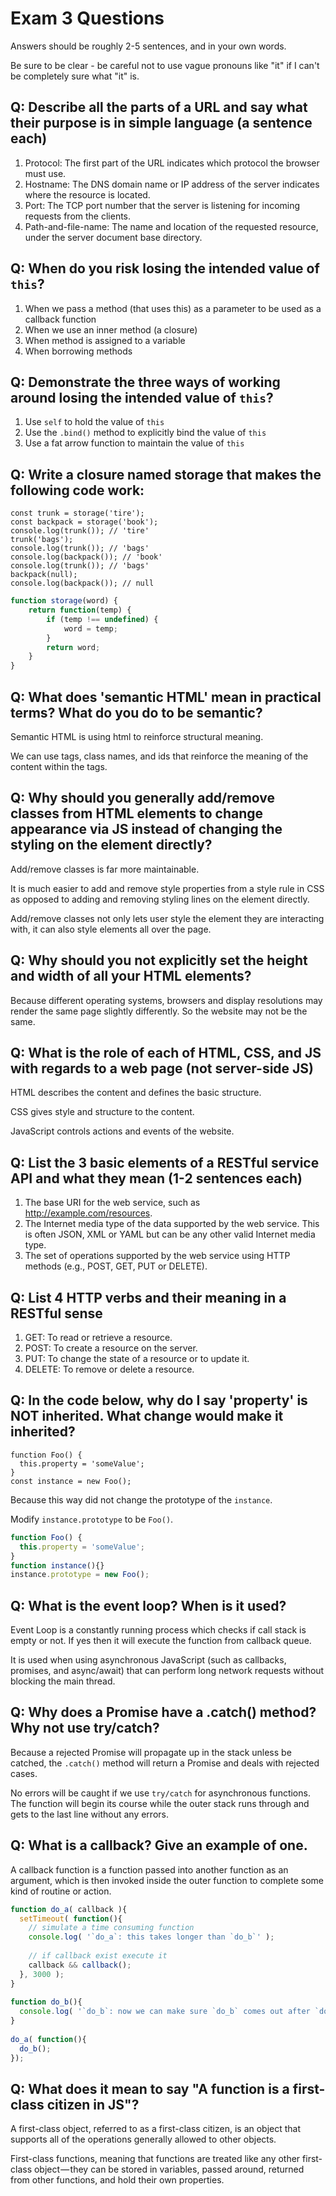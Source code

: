 # Exam 3 Questions

Answers should be roughly 2-5 sentences, and in your own words.

Be sure to be clear - be careful not to use vague pronouns like "it" if I can't be completely sure what "it" is.

## Q: Describe all the parts of a URL and say what their purpose is in simple language (a sentence each)

1. Protocol: The first part of the URL indicates which protocol the browser must use.
2. Hostname: The DNS domain name or IP address of the server indicates where the resource is located.
3. Port: The TCP port number that the server is listening for incoming requests from the clients.
4. Path-and-file-name: The name and location of the requested resource, under the server document base directory.

## Q: When do you risk losing the intended value of `this`?

1. When we pass a method (that uses this) as a parameter to be used as a callback function
2. When we use an inner method (a closure)
3. When method is assigned to a variable
4. When borrowing methods

## Q: Demonstrate the three ways of working around losing the intended value of `this`?

1. Use `self` to hold the value of `this`
2. Use the `.bind()` method to explicitly bind the value of `this`
3. Use a fat arrow function to maintain the value of `this`

## Q: Write a closure named storage that makes the following code work:
```
const trunk = storage('tire');
const backpack = storage('book');
console.log(trunk()); // 'tire'
trunk('bags');
console.log(trunk()); // 'bags'
console.log(backpack()); // 'book'
console.log(trunk()); // 'bags'
backpack(null);
console.log(backpack()); // null
```

```javascript
function storage(word) {
	return function(temp) {
		if (temp !== undefined) {
			word = temp;
		}
		return word;
	}
}
```

## Q: What does 'semantic HTML' mean in practical terms?  What do you do to be semantic?

Semantic HTML is using html to reinforce structural meaning.
 
We can use tags, class names, and ids that reinforce the meaning of the content within the tags.
 
## Q: Why should you generally add/remove classes from HTML elements to change appearance via JS instead of changing the styling on the element directly?

Add/remove classes is far more maintainable. 

It is much easier to add and remove style properties from a style rule in CSS as opposed to adding and removing styling lines on the element directly. 

Add/remove classes not only lets user style the element they are interacting with, it can also style elements all over the page.
 
## Q: Why should you not explicitly set the height and width of all your HTML elements?

Because different operating systems, browsers and display resolutions may render the same page slightly differently. So the website may not be the same.

## Q: What is the role of each of HTML, CSS, and JS with regards to a web page (not server-side JS)

HTML describes the content and defines the basic structure.

CSS gives style and structure to the content.
 
JavaScript controls actions and events of the website.
 
## Q: List the 3 basic elements of a RESTful service API and what they mean (1-2 sentences each)

1. The base URI for the web service, such as http://example.com/resources.
2. The Internet media type of the data supported by the web service. This is often JSON, XML or YAML but can be any other valid Internet media type.
3. The set of operations supported by the web service using HTTP methods (e.g., POST, GET, PUT or DELETE).

## Q: List 4 HTTP verbs and their meaning in a RESTful sense

1. GET: To read or retrieve a resource.
2. POST: To create a resource on the server.
3. PUT: To change the state of a resource or to update it. 
4. DELETE: To remove or delete a resource.

## Q: In the code below, why do I say 'property' is NOT inherited.  What change would make it inherited?

```
function Foo() { 
  this.property = 'someValue';
}
const instance = new Foo();
```

Because this way did not change the prototype of the `instance`. 

Modify `instance.prototype` to be `Foo()`.

```javascript
function Foo() { 
  this.property = 'someValue';
}
function instance(){}
instance.prototype = new Foo();
```

## Q: What is the event loop?  When is it used?

Event Loop is a constantly running process which checks if call stack is empty or not. If yes then it will execute the function from callback queue.

It is used when using asynchronous JavaScript (such as callbacks, promises, and async/await) that can perform long network requests without blocking the main thread.
 
## Q: Why does a Promise have a .catch() method?  Why not use try/catch?

Because a rejected Promise will propagate up in the stack unless be catched, the `.catch()` method will return a Promise and deals with rejected cases.

No errors will be caught if we use `try/catch` for asynchronous functions. The function will begin its course while the outer stack runs through and gets to the last line without any errors.
 
## Q: What is a callback?  Give an example of one.

A callback function is a function passed into another function as an argument, which is then invoked inside the outer function to complete some kind of routine or action.

```javascript
function do_a( callback ){
  setTimeout( function(){
    // simulate a time consuming function
    console.log( '`do_a`: this takes longer than `do_b`' );
 
    // if callback exist execute it
    callback && callback();
  }, 3000 );
}
 
function do_b(){
  console.log( '`do_b`: now we can make sure `do_b` comes out after `do_a`' );
}
 
do_a( function(){
  do_b();
});
```

## Q: What does it mean to say "A function is a first-class citizen in JS"?

A first-class object, referred to as a first-class citizen, is an object that supports all of the operations generally allowed to other objects.

First-class functions, meaning that functions are treated like any other first-class object — they can be stored in variables, passed around, returned from other functions, and hold their own properties.